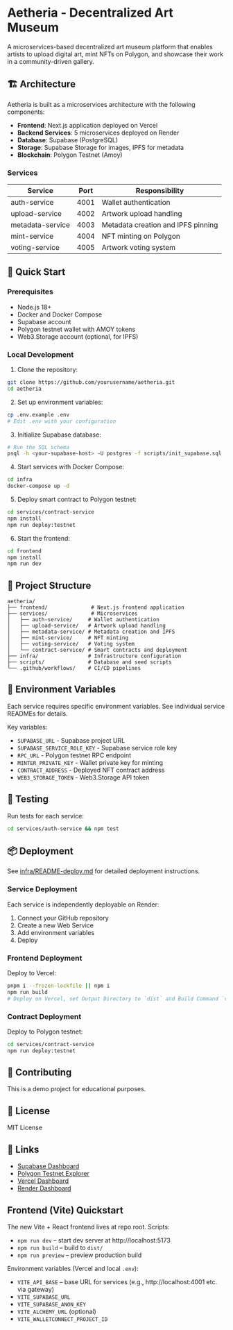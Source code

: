 # Aetheria - Decentralized Art Museum

A microservices-based decentralized art museum platform that enables artists to upload digital art, mint NFTs on Polygon, and showcase their work in a community-driven gallery.

## 🏗️ Architecture

Aetheria is built as a microservices architecture with the following components:

- **Frontend**: Next.js application deployed on Vercel
- **Backend Services**: 5 microservices deployed on Render
- **Database**: Supabase (PostgreSQL)
- **Storage**: Supabase Storage for images, IPFS for metadata
- **Blockchain**: Polygon Testnet (Amoy)

### Services

| Service | Port | Responsibility |
|---------|------|----------------|
| auth-service | 4001 | Wallet authentication |
| upload-service | 4002 | Artwork upload handling |
| metadata-service | 4003 | Metadata creation and IPFS pinning |
| mint-service | 4004 | NFT minting on Polygon |
| voting-service | 4005 | Artwork voting system |

## 🚀 Quick Start

### Prerequisites

- Node.js 18+
- Docker and Docker Compose
- Supabase account
- Polygon testnet wallet with AMOY tokens
- Web3.Storage account (optional, for IPFS)

### Local Development

1. Clone the repository:
```bash
git clone https://github.com/yourusername/aetheria.git
cd aetheria
```

2. Set up environment variables:
```bash
cp .env.example .env
# Edit .env with your configuration
```

3. Initialize Supabase database:
```bash
# Run the SQL schema
psql -h <your-supabase-host> -U postgres -f scripts/init_supabase.sql
```

4. Start services with Docker Compose:
```bash
cd infra
docker-compose up -d
```

5. Deploy smart contract to Polygon testnet:
```bash
cd services/contract-service
npm install
npm run deploy:testnet
```

6. Start the frontend:
```bash
cd frontend
npm install
npm run dev
```

## 📁 Project Structure

```
aetheria/
├── frontend/              # Next.js frontend application
├── services/              # Microservices
│   ├── auth-service/     # Wallet authentication
│   ├── upload-service/   # Artwork upload handling
│   ├── metadata-service/ # Metadata creation and IPFS
│   ├── mint-service/     # NFT minting
│   ├── voting-service/   # Voting system
│   └── contract-service/ # Smart contracts and deployment
├── infra/                # Infrastructure configuration
├── scripts/              # Database and seed scripts
└── .github/workflows/    # CI/CD pipelines
```

## 🔐 Environment Variables

Each service requires specific environment variables. See individual service READMEs for details.

Key variables:
- `SUPABASE_URL` - Supabase project URL
- `SUPABASE_SERVICE_ROLE_KEY` - Supabase service role key
- `RPC_URL` - Polygon testnet RPC endpoint
- `MINTER_PRIVATE_KEY` - Wallet private key for minting
- `CONTRACT_ADDRESS` - Deployed NFT contract address
- `WEB3_STORAGE_TOKEN` - Web3.Storage API token

## 🧪 Testing

Run tests for each service:
```bash
cd services/auth-service && npm test
```

## 📦 Deployment

See [infra/README-deploy.md](infra/README-deploy.md) for detailed deployment instructions.

### Service Deployment

Each service is independently deployable on Render:
1. Connect your GitHub repository
2. Create a new Web Service
3. Add environment variables
4. Deploy

### Frontend Deployment

Deploy to Vercel:
```bash
pnpm i --frozen-lockfile || npm i
npm run build
# Deploy on Vercel, set Output Directory to `dist` and Build Command `vite build`
```

### Contract Deployment

Deploy to Polygon testnet:
```bash
cd services/contract-service
npm run deploy:testnet
```

## 🤝 Contributing

This is a demo project for educational purposes.

## 📄 License

MIT License

## 🔗 Links

- [Supabase Dashboard](https://supabase.com/dashboard)
- [Polygon Testnet Explorer](https://amoy.polygonscan.com/)
- [Vercel Dashboard](https://vercel.com/dashboard)
- [Render Dashboard](https://render.com/dashboard)

## Frontend (Vite) Quickstart

The new Vite + React frontend lives at repo root. Scripts:

- `npm run dev` – start dev server at http://localhost:5173
- `npm run build` – build to `dist/`
- `npm run preview` – preview production build

Environment variables (Vercel and local `.env`):

- `VITE_API_BASE` – base URL for services (e.g., http://localhost:4001 etc. via gateway)
- `VITE_SUPABASE_URL`
- `VITE_SUPABASE_ANON_KEY`
- `VITE_ALCHEMY_URL` (optional)
- `VITE_WALLETCONNECT_PROJECT_ID`



